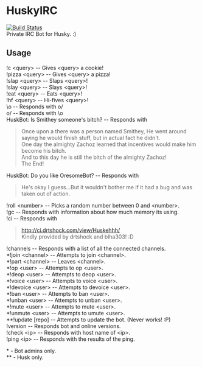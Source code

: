 HuskyIRC
========

[![Build Status](http://ci.drtshock.net/view/Huskehhh/job/HuskBot/badge/icon)](http://ci.drtshock.net/view/Huskehhh/job/HuskBot/)  
Private IRC Bot for Husky. :)

## Usage

!c \<query\> -- Gives \<query\> a cookie!  
!pizza \<query\> -- Gives \<query\> a pizza!  
!slap \<query\> -- Slaps \<query\>!  
!slay \<query\> -- Slays \<query\>!  
!eat \<query\> -- Eats \<query\>!  
!hf \<query\> -- Hi-fives \<query\>!  
\o -- Responds with o/  
o/ -- Responds with \o  
HuskBot: Is Smithey someone's bitch? -- Responds with
> Once upon a there was a person named Smithey, He went around saying he would finish stuff, but in actual fact he didn't.  
One day the almighty Zachoz learned that incentives would make him become his bitch.  
And to this day he is still the bitch of the almighty Zachoz!  
The End!  

HuskBot: Do you like OresomeBot? -- Responds with
> He's okay I guess...But it wouldn't bother me if it had a bug and was taken out of action.

!roll \<number\> -- Picks a random number between 0 and \<number\>.  
!gc -- Responds with information about how much memory its using.  
!ci -- Responds with  
> http://ci.drtshock.com/view/Huskehhh/  
Kindly provided by drtshock and blha303! :D

!channels -- Responds with a list of all the connected channels.  
\*!join \<channel\> -- Attempts to join \<channel\>.  
\*!part \<channel\> -- Leaves \<channel\>.  
\*!op \<user\> -- Attempts to op \<user\>.  
\*!deop \<user\> -- Attempts to deop \<user\>.  
\*!voice \<user\> -- Attempts to voice \<user\>.  
\*!devoice \<user\> -- Attempts to devoice \<user\>.  
\*!ban \<user\> -- Attempts to ban \<user\>.  
\*!unban \<user\> -- Attempts to unban \<user\>.  
\*!mute \<user\> -- Attempts to mute \<user\>.  
\*!unmute \<user\> -- Attempts to umute \<user\>.  
\*\*!update [repo] -- Attempts to update the bot. (Never works! :P)  
!version -- Responds bot and online versions.  
!check \<ip\> -- Responds with host name of \<ip\>.  
!ping \<ip\> -- Responds with the results of the ping.  

\* - Bot admins only.  
\*\* - Husk only.  
